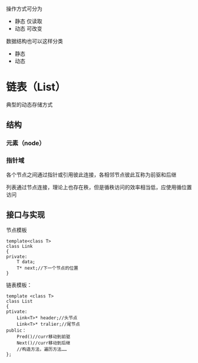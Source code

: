 操作方式可分为
* 静态 仅读取
* 动态 可改变

数据结构也可以这样分类
* 静态
* 动态
# 链表（List）
典型的动态存储方式
## 结构

### 元素（node）

### 指针域

各个节点之间通过指针或引用彼此连接，各相邻节点彼此互称为前驱和后继

列表通过节点连接，理论上也存在秩，但是循秩访问的效率相当低，应使用循位置访问

## 接口与实现
节点模板
```
template<class T>
class Link
{
private:
    T data;
    T* next;//下一个节点的位置
}
```
链表模板：
```
template <class T>
class List
{
ptivate:
    Link<T>* header;//头节点
    Link<T>* tralier;//尾节点
public：
    Pred()//curr移动到前驱
    Next()//curr移动到后继
    //构造方法，遍历方法……
};
```
